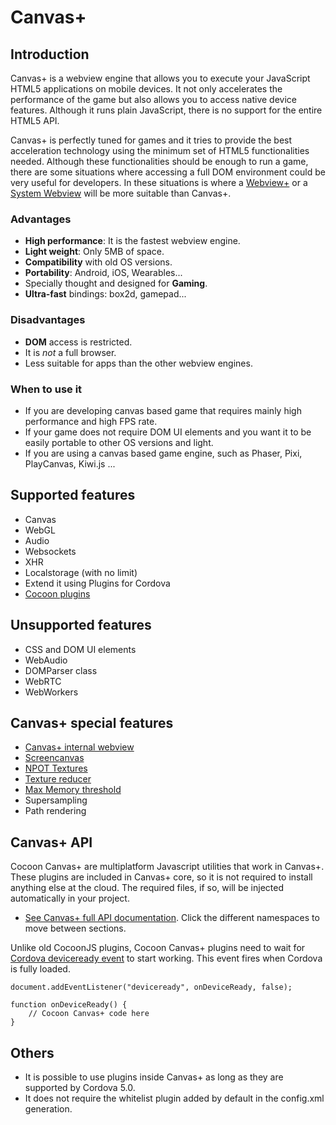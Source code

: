 Canvas+
=============

## Introduction

Canvas+ is a webview engine that allows you to execute your JavaScript HTML5 applications on mobile devices. It not only accelerates the performance of the game but also allows you to access native device features. Although it runs plain JavaScript, there is no support for the entire HTML5 API.

Canvas+ is perfectly tuned for games and it tries to provide the best acceleration technology using the minimum set of HTML5 functionalities needed. Although these functionalities should be enough to run a game, there are some situations where accessing a full DOM environment could be very useful for developers. In these situations is where a [Webview+](/webview-engines/webview-plus) or a [System Webview](/webview-engines/system-webview) will be more suitable than Canvas+.

### Advantages

* **High performance**: It is the fastest webview engine.
* **Light weight**: Only 5MB of space.
* **Compatibility** with old OS versions.
* **Portability**: Android, iOS, Wearables...
* Specially thought and designed for **Gaming**.
* **Ultra-fast** bindings: box2d, gamepad...

### Disadvantages

* **DOM** access is restricted.
* It is *not* a full browser.
* Less suitable for apps than the other webview engines.

### When to use it

* If you are developing canvas based game that requires mainly high performance and high FPS rate.
* If your game does not require DOM UI elements and you want it to be easily portable to other OS versions and light.
* If you are using a canvas based game engine, such as Phaser, Pixi, PlayCanvas, Kiwi.js ...

## Supported features

* Canvas
* WebGL
* Audio
* Websockets
* XHR
* Localstorage (with no limit)
* Extend it using Plugins for Cordova
* [Cocoon plugins](/plugins/cocoon-plugins)

## Unsupported features

* CSS and DOM UI elements
* WebAudio
* DOMParser class
* WebRTC
* WebWorkers

## Canvas+ special features

* [Canvas+ internal webview](/canvas-plus/internal-webview)
* [Screencanvas](/canvas-plus/screencanvas)
* [NPOT Textures](/canvas-plus/memory-management#npot-textures)
* [Texture reducer](/canvas-plus/memory-management#texture-reducer)
* [Max Memory threshold](/canvas-plus/memory-management#max-memory-threshold)
* Supersampling
* Path rendering

## Canvas+ API

Cocoon Canvas+ are multiplatform Javascript utilities that work in Canvas+. These plugins are included in Canvas+ core, so it is not required to install anything else at the cloud. The required files, if so, will be injected automatically in your project.

*  <a href="http://cocoonio.github.io/cocoon-canvasplus/dist/doc/js/index.html" target="_blank">See Canvas+ full API documentation</a>. Click the different namespaces to move between sections.

Unlike old CocoonJS plugins, Cocoon Canvas+ plugins need to wait for [Cordova deviceready event](https://cordova.apache.org/docs/en/4.0.0/cordova_events_events.md.html#deviceready) to start working. This event fires when Cordova is fully loaded.
```
document.addEventListener("deviceready", onDeviceReady, false);

function onDeviceReady() {
	// Cocoon Canvas+ code here
}
```

## Others

* It is possible to use plugins inside Canvas+ as long as they are supported by Cordova 5.0.
* It does not require the whitelist plugin added by default in the config.xml generation.
